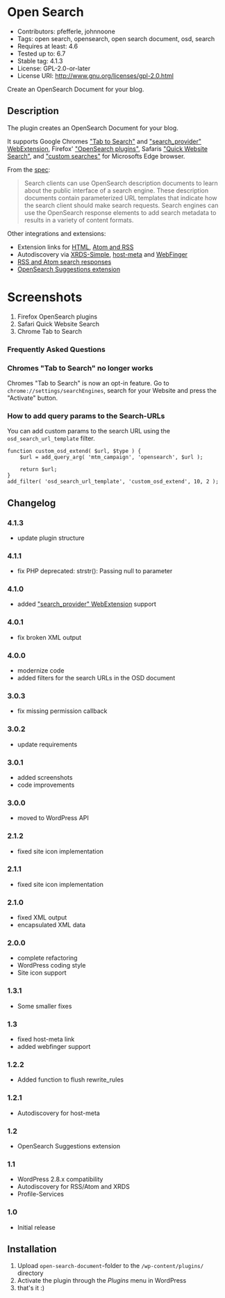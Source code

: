 # Open Search

* Contributors: pfefferle, johnnoone
* Tags: open search, opensearch, open search document, osd, search
* Requires at least: 4.6
* Tested up to: 6.7
* Stable tag: 4.1.3
* License: GPL-2.0-or-later
* License URI: http://www.gnu.org/licenses/gpl-2.0.html

Create an OpenSearch Document for your blog.

## Description

The plugin creates an OpenSearch Document for your blog.

It supports Google Chromes ["Tab to Search"](https://www.chromium.org/tab-to-search) and ["search_provider" WebExtension](https://developer.mozilla.org/en-US/docs/Mozilla/Add-ons/WebExtensions/manifest.json/chrome_settings_overrides), Firefox' ["OpenSearch plugins"](https://developer.mozilla.org/en-US/docs/Web/OpenSearch), Safaris ["Quick Website Search"](https://developer.apple.com/library/content/releasenotes/General/WhatsNewInSafari/Articles/Safari_8_0.html), and ["custom searches"](https://support.microsoft.com/en-us/microsoft-edge/change-your-default-search-engine-in-microsoft-edge-cccaf51c-a4df-a43e-8036-d4d2c527a791) for Microsofts Edge browser.

From the [spec](http://www.opensearch.org/Specifications/OpenSearch/1.1):

> Search clients can use OpenSearch description documents to learn about the public interface of a search engine. These description documents contain parameterized URL templates that indicate how the search client should make search requests. Search engines can use the OpenSearch response elements to add search metadata to results in a variety of content formats.

Other integrations and extensions:

* Extension links for [HTML](http://www.opensearch.org/Specifications/OpenSearch/1.1#Autodiscovery_in_HTML.2FXHTML), [Atom and RSS](http://www.opensearch.org/Specifications/OpenSearch/1.1#Autodiscovery_in_RSS.2FAtom)
* Autodiscovery via [XRDS-Simple](http://wordpress.org/plugins/xrds-simple/), [host-meta](http://wordpress.org/plugins/host-meta/) and [WebFinger](http://wordpress.org/plugins/webfinger/)
* [RSS and Atom search responses](http://www.opensearch.org/Specifications/OpenSearch/1.1#Examples_of_OpenSearch_responses)
* [OpenSearch Suggestions extension](http://www.opensearch.org/Specifications/OpenSearch/Extensions/Suggestions/1.0)

# Screenshots

1. Firefox OpenSearch plugins
2. Safari Quick Website Search
3. Chrome Tab to Search

### Frequently Asked Questions

### Chromes "Tab to Search" no longer works

Chromes "Tab to Search" is now an opt-in feature. Go to `chrome://settings/searchEngines`, search for your Website and press the "Activate" button.

### How to add query params to the Search-URLs

You can add custom params to the search URL using the `osd_search_url_template` filter.

    function custom_osd_extend( $url, $type ) {
        $url = add_query_arg( 'mtm_campaign', 'opensearch', $url );

        return $url;
    }
    add_filter( 'osd_search_url_template', 'custom_osd_extend', 10, 2 );

## Changelog

### 4.1.3
* update plugin structure

### 4.1.1
* fix PHP deprecated: strstr(): Passing null to parameter

### 4.1.0
* added ["search_provider" WebExtension](https://developer.mozilla.org/en-US/docs/Mozilla/Add-ons/WebExtensions/manifest.json/chrome_settings_overrides) support

### 4.0.1
* fix broken XML output

### 4.0.0
* modernize code
* added filters for the search URLs in the OSD document

### 3.0.3
* fix missing permission callback

### 3.0.2
* update requirements

### 3.0.1
* added screenshots
* code improvements

### 3.0.0
* moved to WordPress API

### 2.1.2
* fixed site icon implementation

### 2.1.1
* fixed site icon implementation

### 2.1.0
* fixed XML output
* encapsulated XML data

### 2.0.0
* complete refactoring
* WordPress coding style
* Site icon support

### 1.3.1
* Some smaller fixes

### 1.3
* fixed host-meta link
* added webfinger support

### 1.2.2
* Added function to flush rewrite_rules

### 1.2.1
* Autodiscovery for host-meta

### 1.2
* OpenSearch Suggestions extension

### 1.1
* WordPress 2.8.x compatibility
* Autodiscovery for RSS/Atom and XRDS
* Profile-Services

### 1.0
* Initial release

## Installation

1. Upload `open-search-document`-folder to the `/wp-content/plugins/` directory
2. Activate the plugin through the *Plugins* menu in WordPress
3. that's it :)
